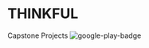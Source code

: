 # THINKFUL
Capstone Projects
![google-play-badge](https://user-images.githubusercontent.com/55968160/75320248-2a008c00-5823-11ea-8bce-77bd8253a558.png)
